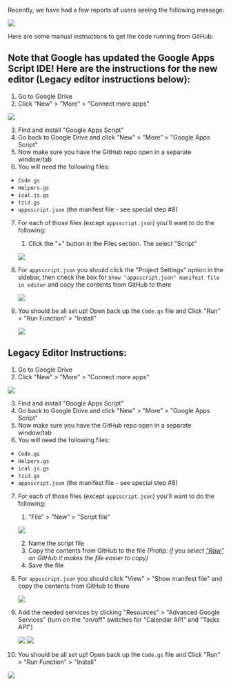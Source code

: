Recently, we have had a few reports of users seeing the following message:

![](https://i.imgur.com/seoYVDs.png)

Here are some manual instructions to get the code running from GitHub:

## Note that Google has updated the Google Apps Script IDE! Here are the instructions for the new editor (Legacy editor instructions below):

1. Go to Google Drive
2. Click "New" > "More" > "Connect more apps"

![](https://i.imgur.com/SfsJFta.png)

3. Find and install "Google Apps Script"
4. Go back to Google Drive and click "New" > "More" > "Google Apps Script"
5. Now make sure you have the GitHub repo open in a separate window/tab
6. You will need the following files:
  - `Code.gs`
  - `Helpers.gs`
  - `ical.js.gs`
  - `tzid.gs`
  - `appsscript.json` (the manifest file - see special step #8)
7. For each of those files (except `appsscript.json`) you'll want to do the following:
    1. Click the "+" button in the Files section. The select "Script"

    ![](https://i.imgur.com/YlSF7NK.png)
8. For `appsscript.json` you should click the "Project Settings" option in the sidebar, then check the box for `Show "appsscript.json" manifest file in editor` and copy the contents from GitHub to there

   ![](https://i.imgur.com/tydATjG.png)
9. You should be all set up! Open back up the `Code.gs` file and Click "Run" > "Run Function" > "Install"

   ![](https://i.imgur.com/7QktuS0.png)

## Legacy Editor Instructions:

1. Go to Google Drive
2. Click "New" > "More" > "Connect more apps"

![](https://i.imgur.com/SfsJFta.png)

3. Find and install "Google Apps Script"
4. Go back to Google Drive and click "New" > "More" > "Google Apps Script"
5. Now make sure you have the GitHub repo open in a separate window/tab
6. You will need the following files:
  - `Code.gs`
  - `Helpers.gs`
  - `ical.js.gs`
  - `tzid.gs`
  - `appsscript.json` (the manifest file - see special step #8)
7. For each of those files (except `appsscript.json`) you'll want to do the following:
    1. "File" > "New" > "Script file"

    ![](https://i.imgur.com/Bz5G1rb.png)

    2. Name the script file
    3. Copy the contents from GitHub to the file *(Protip: if you select ["Raw"](https://i.imgur.com/J8wgaP4.png) on GitHub it makes the file easier to copy)*
    4. Save the file
8. For `appsscript.json` you should click "View" > "Show manifest file" and copy the contents from GitHub to there

   ![](https://i.imgur.com/vIKPLJ9.png)

9. Add the needed services by clicking "Resources" > "Advanced Google Services" (turn on the "on/off" switches for "Calendar API" and "Tasks API")

   ![](https://i.imgur.com/XAPEpL4.png)
   ![](https://i.imgur.com/toa8yLw.png)

10. You should be all set up! Open back up the `Code.gs` file and Click "Run" > "Run Function" > "Install"

   ![](https://i.imgur.com/ftWhYJ0.png)
